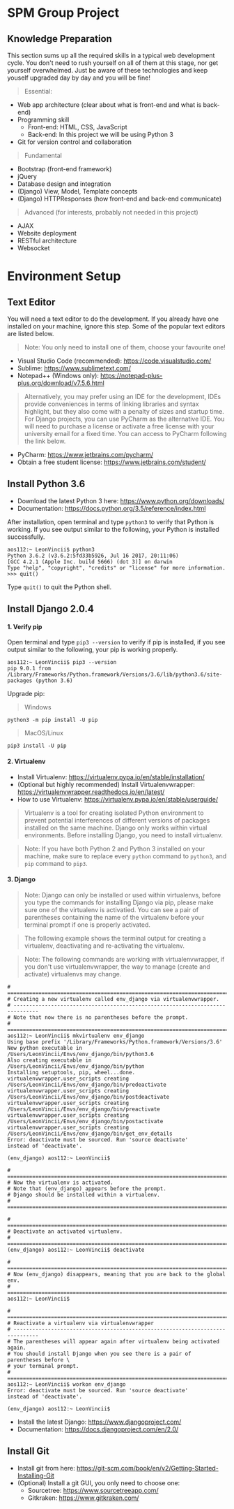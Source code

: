 # SPM Group Project

## Knowledge Preparation
This section sums up all the required skills in a typical web development cycle. You don't need to rush yourself on all of them at this stage, nor get yourself overwhelmed. Just be aware of these technologies and keep youself upgraded day by day and you will be fine!

> Essential:

* Web app architecture (clear about what is front-end and what is back-end)
* Programming skill
    * Front-end: HTML, CSS, JavaScript
    * Back-end: In this project we will be using Python 3
* Git for version control and collaboration

> Fundamental

* Bootstrap (front-end framework)
* jQuery
* Database design and integration
* (Django) View, Model, Template concepts
* (Django) HTTPResponses (how front-end and back-end communicate)

> Advanced (for interests, probably not needed in this project)

* AJAX
* Website deployment
* RESTful architecture
* Websocket

# Environment Setup

## Text Editor
You will need a text editor to do the development. If you already have one installed on your machine, ignore this step. Some of the popular text editors are listed below.

> Note: You only need to install one of them, choose your favourite one!

* Visual Studio Code (recommended): https://code.visualstudio.com/
* Sublime: https://www.sublimetext.com/
* Notepad++ (Windows only): https://notepad-plus-plus.org/download/v7.5.6.html

> Alternatively, you may prefer using an IDE for the development, IDEs provide conveniences in terms of linking libraries and syntax highlight, but they also come with a penalty of sizes and startup time. For Django projects, you can use PyCharm as the alternative IDE. You will need to purchase a license or activate a free license with your university email for a fixed time. You can access to PyCharm following the link below.

* PyCharm: https://www.jetbrains.com/pycharm/
* Obtain a free student license: https://www.jetbrains.com/student/

## Install Python 3.6
* Download the latest Python 3 here: https://www.python.org/downloads/
* Documentation: https://docs.python.org/3.5/reference/index.html

After installation, open terminal and type `python3` to verify that Python is working. If you see output similar to the following, your Python is installed successfully.
```
aos112:~ LeonVincii$ python3
Python 3.6.2 (v3.6.2:5fd33b5926, Jul 16 2017, 20:11:06) 
[GCC 4.2.1 (Apple Inc. build 5666) (dot 3)] on darwin
Type "help", "copyright", "credits" or "license" for more information.
>>> quit()
```
Type `quit()` to quit the Python shell.

## Install Django 2.0.4

#### 1. Verify pip
Open terminal and type `pip3 --version` to verify if pip is installed, if you see output similar to the following, your pip is working properly.
```
aos112:~ LeonVincii$ pip3 --version
pip 9.0.1 from /Library/Frameworks/Python.framework/Versions/3.6/lib/python3.6/site-packages (python 3.6)
```
Upgrade pip:

> Windows

```
python3 -m pip install -U pip
```

> MacOS/Linux

```
pip3 install -U pip
```

#### 2. Virtualenv
* Install Virtualenv: https://virtualenv.pypa.io/en/stable/installation/
* (Optional but highly recommended) Install Virtualenvwrapper: https://virtualenvwrapper.readthedocs.io/en/latest/
* How to use Virtualenv: https://virtualenv.pypa.io/en/stable/userguide/

> Virtualenv is a tool for creating isolated Python environment to prevent potential interferences of different versions of packages installed on the same machine. Django only works within virtual environments. Before installing Django, you need to install virtualenv.

> Note: If you have both Python 2 and Python 3 installed on your machine, make sure to replace every `python` command to `python3`, and `pip` command to `pip3`.

#### 3. Django

> Note: Django can only be installed or used within virtualenvs, before you type the commands for installing Django via pip, please make sure one of the virtualenv is activatied. You can see a pair of parentheses containing the name of the virtualenv before your terminal prompt if one is properly activated.

> The following example shows the terminal output for creating a virtualenv, deactivating and re-activating the virtualenv.

> Note: The following commands are working with virtualenvwrapper, if you don't use virtualenvwrapper, the way to manage (create and activate) virtualenvs may change.

```
# ==============================================================================
# Creating a new virtualenv called env_django via virtualenvwrapper.
# ------------------------------------------------------------------------------
# Note that now there is no parentheses before the prompt.
# ==============================================================================
aos112:~ LeonVincii$ mkvirtualenv env_django
Using base prefix '/Library/Frameworks/Python.framework/Versions/3.6'
New python executable in /Users/LeonVincii/Envs/env_django/bin/python3.6
Also creating executable in /Users/LeonVincii/Envs/env_django/bin/python
Installing setuptools, pip, wheel...done.
virtualenvwrapper.user_scripts creating /Users/LeonVincii/Envs/env_django/bin/predeactivate
virtualenvwrapper.user_scripts creating /Users/LeonVincii/Envs/env_django/bin/postdeactivate
virtualenvwrapper.user_scripts creating /Users/LeonVincii/Envs/env_django/bin/preactivate
virtualenvwrapper.user_scripts creating /Users/LeonVincii/Envs/env_django/bin/postactivate
virtualenvwrapper.user_scripts creating /Users/LeonVincii/Envs/env_django/bin/get_env_details
Error: deactivate must be sourced. Run 'source deactivate'
instead of 'deactivate'.

(env_django) aos112:~ LeonVincii$ 

# ==============================================================================
# Now the virtualenv is activated.
# Note that (env_django) appears before the prompt.
# Django should be installed within a virtualenv.
# ==============================================================================

# ==============================================================================
# Deactivate an activated virtualenv.
# ==============================================================================
(env_django) aos112:~ LeonVincii$ deactivate

# ==============================================================================
# Now (env_django) disappears, meaning that you are back to the global env.
# ==============================================================================
aos112:~ LeonVincii$

# ==============================================================================
# Reactivate a virtualenv via virtualenvwrapper
# ------------------------------------------------------------------------------
# The parentheses will appear again after virtualenv being activated again.
# You should install Django when you see there is a pair of parentheses before \
# your terminal prompt.
# ==============================================================================
aos112:~ LeonVincii$ workon env_django
Error: deactivate must be sourced. Run 'source deactivate'
instead of 'deactivate'.

(env_django) aos112:~ LeonVincii$ 
```
* Install the latest Django: https://www.djangoproject.com/
* Documentation: https://docs.djangoproject.com/en/2.0/

## Install Git
* Install git from here: https://git-scm.com/book/en/v2/Getting-Started-Installing-Git
* (Optional) Install a git GUI, you only need to choose one:
    * Sourcetree: https://www.sourcetreeapp.com/
    * Gitkraken: https://www.gitkraken.com/
